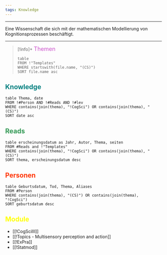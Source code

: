 ```yaml
---
tags: Knowledge
---
```

---
Eine Wissenschaft die sich mit der mathematischen Modellierung von Kognitionsprozessen beschäftigt. 

---
> [!info]+ <font color="cc55cc" size=4px>Themen</font>
> ```dataview
> table 
> FROM !"Templates"
> WHERE startswith(file.name, "(CS)")
>SORT file.name asc
> ```
## <font color="Teal">Knowledge</font>
```dataview
table Thema, date
FROM !#Person AND !#Reads AND !#lev
WHERE contains(join(thema), "!CogSci") OR contains(join(thema), "(CS)")
SORT date asc
```
## <font color="#339955">Reads</font>
```dataview
table erscheinungsdatum as Jahr, Autor, Thema, seiten
FROM #Reads and !"Templates"
WHERE contains(join(thema), "!CogSci") OR contains(join(thema), "(CS)")
SORT thema, erscheinungsdatum desc
```
## <font color="#ff3500">Personen</font>
```dataview
table Geburtsdatum, Tod, Thema, Aliases
FROM #Person
WHERE contains(join(thema), "(CS)") OR contains(join(thema), "!CogSci")
SORT geburtsdatum desc
```
## <font color="yellow">Module</font>
- [[!CogSciIII]]
- [[!Topics - Multisensory perception and action]]
- [[!ExPra]]
- [[!Statmod]]